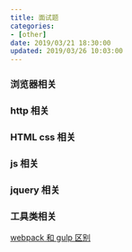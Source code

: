```yaml
---
title: 面试题
categories:
- [other]
date: 2019/03/21 18:30:00
updated: 2019/03/26 10:03:00
---
```


### 浏览器相关


### http 相关


### HTML css 相关


### js 相关


### jquery 相关


### 工具类相关

[webpack 和 gulp 区别](zh-cn/_Tool/webpack配置?id=webpack-和-gulp-区别)
[]()
[]()
[]()
[]()